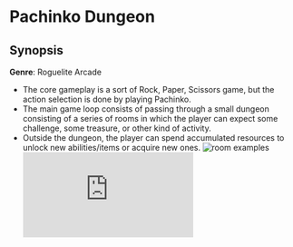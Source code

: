 # Pachinko Dungeon
## Synopsis
**Genre**: Roguelite Arcade

- The core gameplay is a sort of Rock, Paper, Scissors game, but the action selection is done by playing Pachinko.
 - The main game loop consists of passing through a small dungeon consisting of a series of rooms in which the player can expect some challenge, some treasure, or other kind of activity.
 - Outside the dungeon, the player can spend accumulated resources to unlock new abilities/items or acquire new ones.
![room examples](https://i.ibb.co/QYKSCnj/room-examples.png)
![Read more details...](https://github.com/TeoBrunner/pachinko-dungeon/blob/main/Design%20Document.md)
